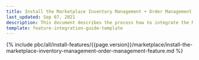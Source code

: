 ```yaml
---
title: Install the Marketplace Inventory Management + Order Management feature
last_updated: Sep 07, 2021
description: This document describes the process how to integrate the Marketplace Inventory Management + Order Management feature into a Spryker project.
template: feature-integration-guide-template
---
```


{% include pbc/all/install-features/{{page.version}}/marketplace/install-the-marketplace-inventory-management-order-management-feature.md %} <!-- To edit, see /_includes/pbc/all/install-features/202311.0/marketplace/install-the-marketplace-inventory-management-order-management-feature.md -->
